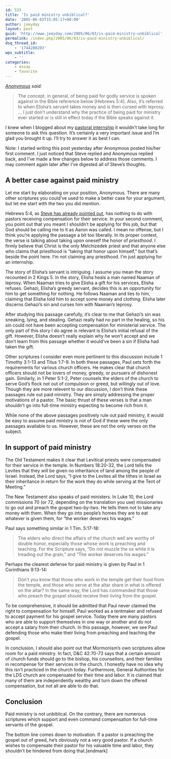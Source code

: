 ```yaml
---
id: 533
title: 'Is paid ministry unbiblical?'
date: '2005-06-03T15:05:17+00:00'
author: joeyday
layout: post
guid: 'http://www.joeyday.com/2005/06/03/is-paid-ministry-unbiblical'
permalink: /index.php/2005/06/03/is-paid-ministry-unbiblical/
dsq_thread_id:
    - '1744280203'
wps_subtitle:
    - ''
categories:
    - essay
    - favorite
---
```


*[Anonymous](/2005/05/31/internship-opportunity#comment-595) said:*

> The concept, in general, of being paid for godly service is spoken against in the Bible reference below \[Hebrews 5:4\]. Also, it’s referred to when Elisha’s servant takes money and is then cursed with leprosy. … I just don’t understand why the practice of being paid for ministry ever started or is still in effect today if the Bible speaks against it.

I knew when I blogged about my [pastoral internship](/2005/05/31/internship-opportunity) it wouldn’t take long for someone to ask this question. It’s certainly a very important issue and I’m glad you brought it up. I’ll try to answer it as best I can.

Note: I started writing this post yesterday after Anonymous posted his/her first comment. I just noticed that Steve replied and Anonymous replied back, and I’ve made a few changes below to address those comments. I may comment again later after I’ve digested all of Steve’s thoughts.

## A better case against paid ministry

Let me start by elaborating on your position, Anonymous. There are many other scriptures you could’ve used to make a better case for your argument, but let me start with the two you did mention.

Hebrews 5:4, as [Steve has already pointed out](/2005/05/31/internship-opportunity#comment-596), has nothing to do with pastors receiving compensation for their service. In your second comment, you point out that you meant I shouldn’t be applying for this job, but that God should be calling me to it as Aaron was called. I mean no offense, but I think you’re applying the passage a bit too liberally. In its proper context, the verse is talking about taking upon oneself the honor of *priesthood*. I firmly believe that Christ is the only Melchizedek priest and that anyone else who claims that priesthood is “taking that honor upon himself,” but that’s beside the point here. I’m not claiming any priesthood. I’m just applying for an internship.

The story of Elisha’s servant is intriguing. I assume you mean the story recounted in 2 Kings 5. In the story, Elisha heals a man named Naaman of leprosy. When Naaman tries to give Elisha a gift for his services, Elisha refuses. Gehazi, Elisha’s greedy servant, decides this is an opportunity for him to get something for nothing. He follows Naaman and lies to him, claiming that Elisha told him to accept some money and clothing. Elisha later discerns Gehazi’s sin and curses him with Naaman’s leprosy.

After studying this passage carefully, it’s clear to me that Gehazi’s sin was sneaking, lying, and stealing. Gehazi really had no part in the healing, so his sin could not have been accepting compensation for ministerial service. The only part of this story I do agree is relevant is Elisha’s initial refusal of the gift. However, Elisha doesn’t really explain why he won’t accept and we don’t learn from this passage whether it would’ve been a sin if Elisha had taken the gift.

Other scriptures I consider even more pertinent to this discussion include 1 Timothy 3:1-13 and Titus 1:7-9. In both these passages, Paul sets forth the requirements for various church officers. He makes clear that church officers should not be lovers of money, greedy, or pursuers of dishonest gain. Similarly, in 1 Peter 5:1-2, Peter counsels the elders of the church to serve God’s flock not out of compulsion or greed, but willingly out of love. Though they are more relevent to our discussion, I don’t think these passages rule out paid ministry. They are simply addressing the proper motivations of a pastor. The basic thrust of these verses is that a man shouldn’t go into full-time ministry expecting to become rich from it.

While none of the above passages positively rule out paid ministry, it would be easy to assume paid ministry is not of God if these were the only passages available to us. However, these are not the only verses on the subject.

## In support of paid ministry

The Old Testament makes it clear that Levitical priests were compensated for their service in the temple. In Numbers 18:20-32, the Lord tells the Levites that they will be given no inheritance of land among the people of Israel. Instead, the Lord says, “I give to the Levites all the tithes in Israel as their inheritance in return for the work they do while serving at the Tent of Meeting.”

The New Testament also speaks of paid ministers. In Luke 10, the Lord commissions 70 (or 72, depending on the translation you use) missionaries to go out and preach the gospel two-by-two. He tells them not to take any money with them. When they go into people’s homes they are to eat whatever is given them, for “the worker deserves his wages.”

Paul says something similar in 1 Tim. 5:17-18:

> The elders who direct the affairs of the church well are worthy of double honor, especially those whose work is preaching and teaching. For the Scripture says, “Do not muzzle the ox while it is treading out the grain,” and “The worker deserves his wages.”

Perhaps the clearest defense for paid ministry is given by Paul in 1 Corinthians 9:13-14:

> Don’t you know that those who work in the temple get their food from the temple, and those who serve at the altar share in what is offered on the altar? In the same way, the Lord has commanded that those who preach the gospel should receive their living from the gospel.

To be comprehensive, it should be admitted that Paul never claimed the right to compensation for himself. Paul worked as a tentmaker and refused to accept payment for his gospel service. Today there are many pastors who are able to support themselves in one way or another and do not accept a salary from their church. In this passage, however, we see Paul defending those who make their living from preaching and teaching the gospel.

In conclusion, I should also point out that Mormonism’s own scriptures allow room for a paid ministry. In fact, D&amp;C 42:70-73 says that a certain amount of church funds should go to the bishop, his counsellors, and their families in recompense for their services in the church. I honestly have no idea why this isn’t practiced in the church today. Furthermore, General Authorities for the LDS church are compensated for their time and labor. It is claimed that many of them are independently wealthy and turn down the offered compensation, but not all are able to do that.

## Conclusion

Paid ministry is not unbiblical. On the contrary, there are numerous scriptures which support and even command compensation for full-time servants of the gospel.

The bottom line comes down to motivation. If a pastor is preaching the gospel out of greed, he’s obviously not a very good pastor. If a church wishes to compensate their pastor for his valuable time and labor, they shouldn’t be hindered from doing that.\[endmark\]
